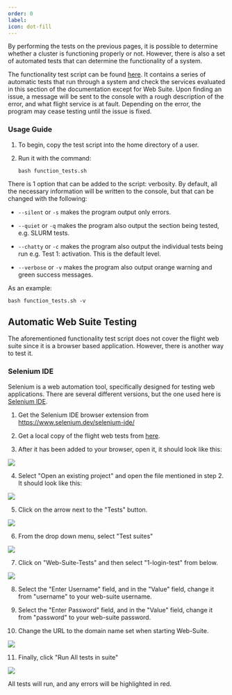 ```yaml
---
order: 0
label: 
icon: dot-fill
---
```


By performing the tests on the previous pages, it is possible to determine whether a cluster is functioning properly or not. However, there is also a set of automated tests that can determine the functionality of a system. 


The functionality test script can be found [here](https://github.com/openflighthpc/reference-evaluation/blob/main/function_tests.sh). It contains a series of automatic tests that run through a system and check the services evaluated in this section of the documentation except for Web Suite. Upon finding an issue, a message will be sent to the console with a rough description of the error, and what flight service is at fault. Depending on the error, the program may cease testing until the issue is fixed. 

### Usage Guide

1. To begin, copy the test script into the home directory of a user.
 
2. Run it with the command:

    ```
    bash function_tests.sh
    ```

There is 1 option that can be added to the script: verbosity. By default, all the necessary information will be written to the console, but that can be changed with the following:

- `--silent` or `-s` makes the program output only errors.

- `--quiet` or `-q` makes the program also output the section being tested, e.g. SLURM tests.

- `--chatty` or `-c` makes the program also output the individual tests being run e.g. Test 1: activation. This is the default level.

- `--verbose` or `-v` makes the program also output orange warning and green success messages.


As an example:
```
bash function_tests.sh -v
```


## Automatic Web Suite Testing

The aforementioned functionality test script does not cover the flight web suite since it is a browser based application. However, there is another way to test it.

### Selenium IDE

Selenium is a web automation tool, specifically designed for testing web applications. There are several different versions, but the one used here is [Selenium IDE](https://www.selenium.dev/selenium-ide/).

1. Get the Selenium IDE browser extension from https://www.selenium.dev/selenium-ide/ 

2. Get a local copy of the flight web tests from [here](https://github.com/openflighthpc/reference-evaluation/blob/main/auto-web-tests.side).

3. After it has been added to your browser, open it, it should look like this:

![](/images/selenium_open.png)

4. Select "Open an existing project" and open the file mentioned in step 2. It should look like this:

![](/images/selenium_file_opened.png)

5. Click on the arrow next to the "Tests" button.

![](/images/selenium_tests_button.png)

6. From the drop down menu, select "Test suites"

![](/images/selenium_tests_dropdown.png)

7. Click on "Web-Suite-Tests" and then select "1-login-test" from below.

![](/images/selenium_suite.png)

8. Select the "Enter Username" field, and in the "Value" field, change it from "username" to your web-suite username.

9. Select the "Enter Password" field, and in the "Value" field, change it from "password" to your web-suite password.

10. Change the URL to the domain name set when starting Web-Suite.

![](/images/selenium_url.png)

11. Finally, click "Run All tests in suite"

![](/images/selenium_run_all.png)


All tests will run, and any errors will be highlighted in red.